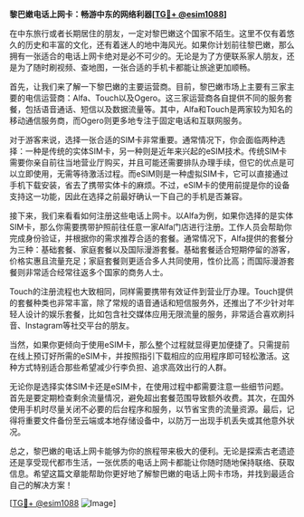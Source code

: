 **黎巴嫩电话上网卡：畅游中东的网络利器[[TG💪+ @esim1088](https://t.me/s/esim1088)]**

在中东旅行或者长期居住的朋友，一定对黎巴嫩这个国家不陌生。这里不仅有着悠久的历史和丰富的文化，还有着迷人的地中海风光。如果你计划前往黎巴嫩，那么拥有一张适合的电话上网卡绝对是必不可少的。无论是为了方便联系家人朋友，还是为了随时刷视频、查地图，一张合适的手机卡都能让旅途更加顺畅。

首先，让我们来了解一下黎巴嫩的主要运营商。目前，黎巴嫩市场上主要有三家主要的电信运营商：Alfa、Touch以及Ogero。这三家运营商各自提供不同的服务套餐，包括语音通话、短信以及数据流量等。其中，Alfa和Touch是两家较为知名的移动通信服务商，而Ogero则更多地专注于固定电话和互联网服务。

对于游客来说，选择一张合适的SIM卡非常重要。通常情况下，你会面临两种选择：一种是传统的实体SIM卡，另一种则是近年来兴起的eSIM技术。传统SIM卡需要你亲自前往当地营业厅购买，并且可能还需要排队办理手续，但它的优点是可以立即使用，无需等待激活过程。而eSIM则是一种虚拟SIM卡，它可以直接通过手机下载安装，省去了携带实体卡的麻烦。不过，eSIM卡的使用前提是你的设备支持这一功能，因此在选择之前最好确认一下自己的手机是否兼容。

接下来，我们来看看如何注册这些电话上网卡。以Alfa为例，如果你选择的是实体SIM卡，那么你需要携带护照前往任意一家Alfa门店进行注册。工作人员会帮助你完成身份验证，并根据你的需求推荐合适的套餐。通常情况下，Alfa提供的套餐分为三种：基础套餐、家庭套餐以及国际漫游套餐。基础套餐适合短期停留的游客，价格实惠且流量充足；家庭套餐则更适合多人共同使用，性价比高；而国际漫游套餐则非常适合经常往返多个国家的商务人士。

Touch的注册流程也大致相同，同样需要携带有效证件到营业厅办理。Touch提供的套餐种类也非常丰富，除了常规的语音通话和短信服务外，还推出了不少针对年轻人设计的娱乐套餐，比如包含社交媒体应用无限流量的服务，非常适合喜欢刷抖音、Instagram等社交平台的朋友。

当然，如果你更倾向于使用eSIM卡，那么整个过程就显得更加便捷了。只需提前在线上预订好所需的eSIM卡，并按照指引下载相应的应用程序即可轻松激活。这种方式特别适合那些希望减少行李负担、追求高效出行的人群。

无论你是选择实体SIM卡还是eSIM卡，在使用过程中都需要注意一些细节问题。首先是要定期检查剩余流量情况，避免超出套餐范围导致额外收费。其次，在国外使用手机时尽量关闭不必要的后台程序和服务，以节省宝贵的流量资源。最后，记得将重要文件备份至云端或本地存储设备中，以防万一出现手机丢失或其他意外状况。

总之，黎巴嫩的电话上网卡能够为你的旅程带来极大的便利。无论是探索古老遗迹还是享受现代都市生活，一张优质的电话上网卡都能让你随时随地保持联络、获取信息。希望这篇文章能帮助你更好地了解黎巴嫩的电话上网卡市场，并找到最适合自己的解决方案！

[[TG💪+ @esim1088](https://t.me/s/esim1088) ![Image](https://i.postimg.cc/4NQfJmqS/Snipaste-2025-05-13-00-14-12.png)]